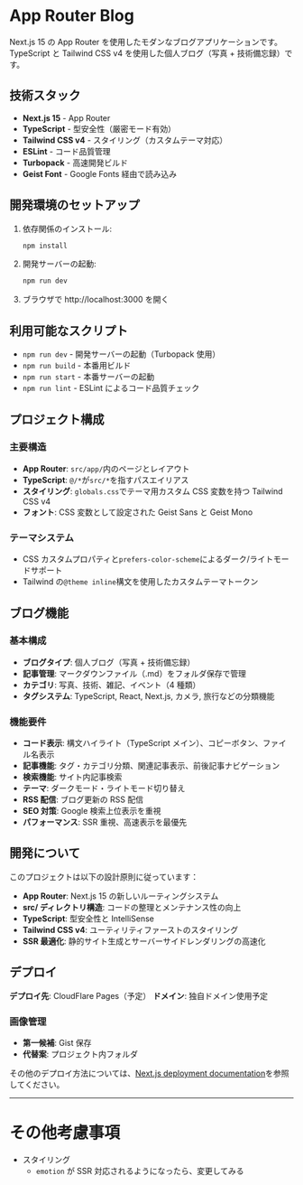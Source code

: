 # App Router Blog

Next.js 15 の App Router を使用したモダンなブログアプリケーションです。TypeScript と Tailwind CSS v4 を使用した個人ブログ（写真 + 技術備忘録）です。

## 技術スタック

- **Next.js 15** - App Router
- **TypeScript** - 型安全性（厳密モード有効）
- **Tailwind CSS v4** - スタイリング（カスタムテーマ対応）
- **ESLint** - コード品質管理
- **Turbopack** - 高速開発ビルド
- **Geist Font** - Google Fonts 経由で読み込み

## 開発環境のセットアップ

1. 依存関係のインストール:

   ```bash
   npm install
   ```

2. 開発サーバーの起動:

   ```bash
   npm run dev
   ```

3. ブラウザで http://localhost:3000 を開く

## 利用可能なスクリプト

- `npm run dev` - 開発サーバーの起動（Turbopack 使用）
- `npm run build` - 本番用ビルド
- `npm run start` - 本番サーバーの起動
- `npm run lint` - ESLint によるコード品質チェック

## プロジェクト構成

### 主要構造

- **App Router**: `src/app/`内のページとレイアウト
- **TypeScript**: `@/*`が`src/*`を指すパスエイリアス
- **スタイリング**: `globals.css`でテーマ用カスタム CSS 変数を持つ Tailwind CSS v4
- **フォント**: CSS 変数として設定された Geist Sans と Geist Mono

### テーマシステム

- CSS カスタムプロパティと`prefers-color-scheme`によるダーク/ライトモードサポート
- Tailwind の`@theme inline`構文を使用したカスタムテーマトークン

## ブログ機能

### 基本構成

- **ブログタイプ**: 個人ブログ（写真 + 技術備忘録）
- **記事管理**: マークダウンファイル（.md）をフォルダ保存で管理
- **カテゴリ**: 写真、技術、雑記、イベント（4 種類）
- **タグシステム**: TypeScript, React, Next.js, カメラ, 旅行などの分類機能

### 機能要件

- **コード表示**: 構文ハイライト（TypeScript メイン）、コピーボタン、ファイル名表示
- **記事機能**: タグ・カテゴリ分類、関連記事表示、前後記事ナビゲーション
- **検索機能**: サイト内記事検索
- **テーマ**: ダークモード・ライトモード切り替え
- **RSS 配信**: ブログ更新の RSS 配信
- **SEO 対策**: Google 検索上位表示を重視
- **パフォーマンス**: SSR 重視、高速表示を最優先

## 開発について

このプロジェクトは以下の設計原則に従っています：

- **App Router**: Next.js 15 の新しいルーティングシステム
- **src/ ディレクトリ構造**: コードの整理とメンテナンス性の向上
- **TypeScript**: 型安全性と IntelliSense
- **Tailwind CSS v4**: ユーティリティファーストのスタイリング
- **SSR 最適化**: 静的サイト生成とサーバーサイドレンダリングの高速化

## デプロイ

**デプロイ先**: CloudFlare Pages（予定）
**ドメイン**: 独自ドメイン使用予定

### 画像管理

- **第一候補**: Gist 保存
- **代替案**: プロジェクト内フォルダ

その他のデプロイ方法については、[Next.js deployment documentation](https://nextjs.org/docs/app/building-your-application/deploying)を参照してください。

---

# その他考慮事項

- スタイリング
  - `emotion` が SSR 対応されるようになったら、変更してみる
